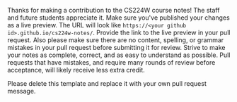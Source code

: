 Thanks for making a contribution to the CS224W course notes! The staff and future students appreciate it. Make sure you've published your changes as a live preview. The URL will look like `https://<your github id>.github.io/cs224w-notes/`. Provide the link to the live preview in your pull request. Also please make sure there are no content, spelling, or grammar mistakes in your pull request before submitting it for review. Strive to make your notes as complete, correct, and as easy to understand as possible. Pull requests that have mistakes, and require many rounds of review before acceptance, will likely receive less extra credit.

Please delete this template and replace it with your own pull request message.
